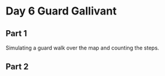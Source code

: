 # Day 6 Guard Gallivant

## Part 1

Simulating a guard walk over the map and counting the steps.

## Part 2
